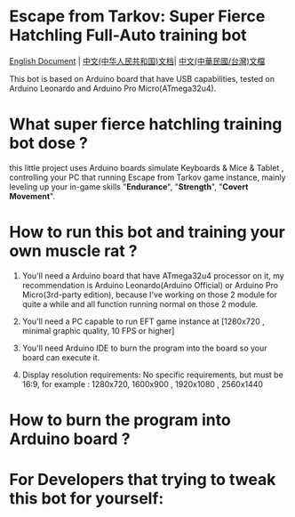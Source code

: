 # Escape from Tarkov: Super Fierce Hatchling Full-Auto training bot

[English Document](README.md) | [中文(中华人民共和国)文档](README_zh_CN.md)| [中文(中華民國/台灣)文檔](README_zh_TW.md)

This bot is based on Arduino board that have USB capabilities, tested on Arduino Leonardo and Arduino Pro Micro(ATmega32u4).

# What super fierce hatchling training bot dose ?

this little project uses Arduino boards simulate Keyboards & Mice & Tablet , controlling your PC that running Escape from Tarkov game instance, mainly leveling up your in-game skills "**Endurance**", "**Strength**", "**Covert Movement**".

# How to run this bot and training your own muscle rat ?

1. You'll need a Arduino board that have ATmega32u4 processor on it, my recommendation is Arduino Leonardo(Arduino Official) or Arduino Pro Micro(3rd-party edition), because I've working on those 2 module for quite a while and all function running normal on those 2 module.
  
2. You'll need a PC capable to run EFT game instance at [1280x720 , minimal graphic quality, 10 FPS or higher]
  
3. You'll need Arduino IDE to burn the program into the board so your board can execute it.
  
4. Display resolution requirements: No specific requirements, but must be 16:9, for example : 1280x720, 1600x900 , 1920x1080 , 2560x1440
  

# How to burn the program into Arduino board ?

# For Developers that trying to tweak this bot for yourself:
